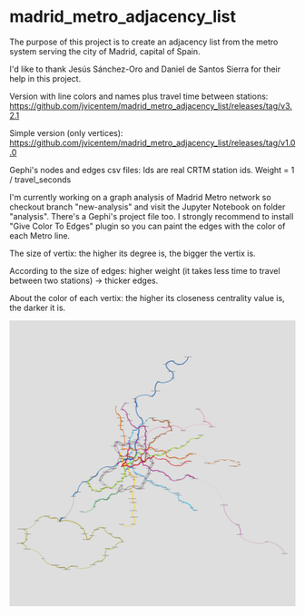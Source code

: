 # madrid_metro_adjacency_list
The purpose of this project is to create an adjacency list from the metro system serving the city of Madrid, capital of Spain. 

I'd like to thank Jesús Sánchez-Oro and Daniel de Santos Sierra for their help in this project.

Version with line colors and names plus travel time between stations: https://github.com/jvicentem/madrid_metro_adjacency_list/releases/tag/v3.2.1

Simple version (only vertices): https://github.com/jvicentem/madrid_metro_adjacency_list/releases/tag/v1.0.0

Gephi's nodes and edges csv files: Ids are real CRTM station ids. Weight = 1 / travel_seconds


I'm currently working on a graph analysis of Madrid Metro network so checkout branch "new-analysis" and visit the Jupyter Notebook on folder "analysis". 
There's a Gephi's project file too. I strongly recommend to install "Give Color To Edges" plugin so you can paint the edges with the color of each Metro line. 

The size of vertix: the higher its degree is, the bigger the vertix is.

According to the size of edges: higher weight (it takes less time to travel between two stations) -> thicker edges.

About the color of each vertix: the higher its closeness centrality value is, the darker it is.

![Madrid Metro Viz](https://github.com/jvicentem/madrid_metro_adjacency_list/raw/master/analysis/with-coordinates.png)


